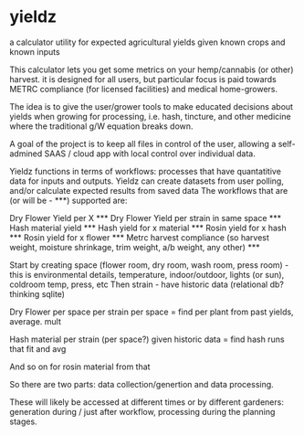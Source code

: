 # yieldz
a calculator utility for expected agricultural yields given known crops and known inputs

This calculator lets you get some metrics on your hemp/cannabis (or other) harvest. it is designed for all users, but particular focus is paid towards METRC compliance (for licensed facilities) and medical home-growers. 

The idea is to give the user/grower tools to make educated decisions about yields when growing for processing, i.e. hash, tincture, and other medicine where the traditional g/W equation breaks down.

A goal of the project is to keep all files in control of the user, allowing a self-admined SAAS / cloud app with local control over individual data. 

Yieldz functions in terms of workflows: processes that have quantatitive data for inputs and outputs. 
Yieldz can create datasets from user polling, and/or calculate expected results from saved data 
The workflows that are (or will be - ***) supported are: 

Dry Flower Yield per X ***
Dry Flower Yield per strain in same space ***
Hash material yield ***
Hash yield for x material ***
Rosin yield for x hash ***
Rosin yield for x flower ***
Metrc harvest compliance (so harvest weight, moisture shrinkage, trim weight, a/b weight, any other) *** 

Start by creating space (flower room, dry room, wash room, press room) - this is environmental details, temperature, indoor/outdoor, lights (or sun), coldroom temp, press, etc 
Then strain - have historic data (relational db? thinking sqlite)

Dry Flower per space per strain per space = find per plant from past yields, average. mult

Hash material per strain (per space?) given historic data = find hash runs that fit and avg

And so on for rosin material from that 

So there are two parts: data collection/genertion and data processing. 

These will likely be accessed at different times or by different gardeners: generation during / just after workflow, processing during the planning stages. 

